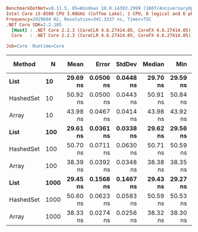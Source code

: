 ``` ini

BenchmarkDotNet=v0.11.5, OS=Windows 10.0.14393.2999 (1607/AnniversaryUpdate/Redstone1)
Intel Core i5-8500 CPU 3.00GHz (Coffee Lake), 1 CPU, 6 logical and 6 physical cores
Frequency=2929684 Hz, Resolution=341.3337 ns, Timer=TSC
.NET Core SDK=2.2.105
  [Host] : .NET Core 2.2.3 (CoreCLR 4.6.27414.05, CoreFX 4.6.27414.05), 64bit RyuJIT
  Core   : .NET Core 2.2.3 (CoreCLR 4.6.27414.05, CoreFX 4.6.27414.05), 64bit RyuJIT

Job=Core  Runtime=Core  

```
|    Method |    N |     Mean |     Error |    StdDev |   Median |      Min |      Max | Rank |  Gen 0 | Gen 1 | Gen 2 | Allocated |
|---------- |----- |---------:|----------:|----------:|---------:|---------:|---------:|-----:|-------:|------:|------:|----------:|
|      **List** |   **10** | **29.69 ns** | **0.0506 ns** | **0.0448 ns** | **29.70 ns** | **29.59 ns** | **29.76 ns** |    **1** |      **-** |     **-** |     **-** |         **-** |
| HashedSet |   10 | 50.92 ns | 0.0500 ns | 0.0443 ns | 50.91 ns | 50.84 ns | 51.00 ns |    4 | 0.0085 |     - |     - |      40 B |
|     Array |   10 | 43.98 ns | 0.0467 ns | 0.0414 ns | 43.98 ns | 43.92 ns | 44.06 ns |    3 |      - |     - |     - |         - |
|      **List** |  **100** | **29.61 ns** | **0.0361 ns** | **0.0338 ns** | **29.62 ns** | **29.56 ns** | **29.66 ns** |    **1** |      **-** |     **-** |     **-** |         **-** |
| HashedSet |  100 | 50.70 ns | 0.0711 ns | 0.0630 ns | 50.71 ns | 50.59 ns | 50.80 ns |    4 | 0.0085 |     - |     - |      40 B |
|     Array |  100 | 38.39 ns | 0.0392 ns | 0.0348 ns | 38.38 ns | 38.35 ns | 38.47 ns |    2 |      - |     - |     - |         - |
|      **List** | **1000** | **29.45 ns** | **0.1568 ns** | **0.1467 ns** | **29.43 ns** | **29.27 ns** | **29.62 ns** |    **1** |      **-** |     **-** |     **-** |         **-** |
| HashedSet | 1000 | 50.60 ns | 0.0623 ns | 0.0583 ns | 50.59 ns | 50.53 ns | 50.70 ns |    4 | 0.0085 |     - |     - |      40 B |
|     Array | 1000 | 38.33 ns | 0.0274 ns | 0.0256 ns | 38.32 ns | 38.30 ns | 38.38 ns |    2 |      - |     - |     - |         - |
